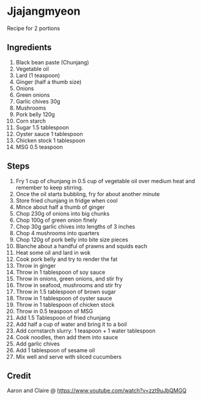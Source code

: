 # Jjajangmyeon
Recipe for 2 portions 
## Ingredients
1. Black bean paste (Chunjang)
2. Vegetable oil
3. Lard (1 teaspoon)
4. Ginger (half a thumb size)
5. Onions
6. Green onions
7. Garlic chives 30g
8. Mushrooms
9. Pork belly 120g
10. Corn starch
11. Sugar 1.5 tablespoon
12. Oyster sauce 1 tablespoon
13. Chicken stock 1 tablespoon
14. MSG 0.5 teaspoon

## Steps
1. Fry 1 cup of chunjang in 0.5 cup of vegetable oil over medium heat and
remember to keep stirring.
2. Once the oil starts bubbling, fry for about another minute
3. Store fried chunjang in fridge when cool
4. Mince about half a thumb of ginger
5. Chop 230g of onions into big chunks
6. Chop 100g of green onion finely
7. Chop 30g garlic chives into lengths of 3 inches
8. Chop 4 mushrooms into quarters
9. Chop 120g of pork belly into bite size pieces
10. Blanche about a handful of prawns and squids each
11. Heat some oil and lard in wok
12. Cook pork belly and try to render the fat
13. Throw in ginger
14. Throw in 1 tablespoon of soy sauce
15. Throw in onions, green onions, and stir fry
16. Throw in seafood, mushrooms and stir fry
17. Throw in 1.5 tablespoon of brown sugar
18. Throw in 1 tablespoon of oyster sauce
19. Throw in 1 tablespoon of chicken stock
20. Throw in 0.5 teaspoon of MSG
21. Add 1.5 Tablespoon of fried chunjang
22. Add half a cup of water and bring it to a boil
23. Add cornstarch slurry: 1 teaspoon + 1 water tablespoon
24. Cook noodles, then add them into sauce
25. Add garlic chives
26. Add 1 tablespoon of sesame oil
27. Mix well and serve with sliced cucumbers

## Credit
Aaron and Claire @ https://www.youtube.com/watch?v=zzt9uJbQMGQ